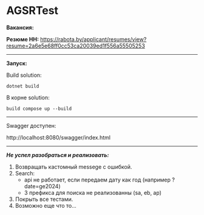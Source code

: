 # AGSRTest

**Вакансия:** 

**Резюме HH:** https://rabota.by/applicant/resumes/view?resume=2a6e5e68ff0cc53ca20039ed1f556a55505253

---

**Запуск:**

Build solution:
```
dotnet build
```
В корне solution:
```
build compose up --build
```
---

Swagger доступен:

http://localhost:8080/swagger/index.html

---

***Не успел разобраться и реализовать:***

1. Возвращать кастомный messege с ошибкой.
2. Search:
   - api не работает, если передаем дату как год (например ?date=ge2024)
   - 3 префикса для поиска не реализованны (sa, eb, ap)
3. Покрыть все тестами.
4. Возможно еще что то...
